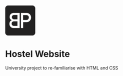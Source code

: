 ![Hostel Logo](https://github.com/cjconnor24/hostel-site/blob/master/favicon-96x96.png)

# Hostel Website
University project to re-familiarise with HTML and CSS

